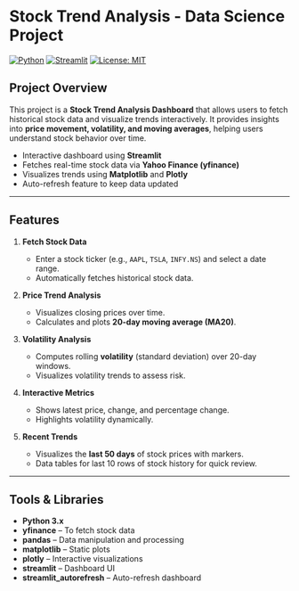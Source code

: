 # Stock Trend Analysis - Data Science Project

[![Python](https://img.shields.io/badge/python-3.9-blue.svg)](https://www.python.org/)
[![Streamlit](https://img.shields.io/badge/streamlit-1.30-orange)](https://streamlit.io/)
[![License: MIT](https://img.shields.io/badge/License-MIT-yellow.svg)](LICENSE)

## Project Overview
This project is a **Stock Trend Analysis Dashboard** that allows users to fetch historical stock data and visualize trends interactively. It provides insights into **price movement, volatility, and moving averages**, helping users understand stock behavior over time.

- Interactive dashboard using **Streamlit**
- Fetches real-time stock data via **Yahoo Finance (yfinance)**
- Visualizes trends using **Matplotlib** and **Plotly**
- Auto-refresh feature to keep data updated

---

## Features

1. **Fetch Stock Data**
   - Enter a stock ticker (e.g., `AAPL`, `TSLA`, `INFY.NS`) and select a date range.
   - Automatically fetches historical stock data.

2. **Price Trend Analysis**
   - Visualizes closing prices over time.
   - Calculates and plots **20-day moving average (MA20)**.

3. **Volatility Analysis**
   - Computes rolling **volatility** (standard deviation) over 20-day windows.
   - Visualizes volatility trends to assess risk.

4. **Interactive Metrics**
   - Shows latest price, change, and percentage change.
   - Highlights volatility dynamically.

5. **Recent Trends**
   - Visualizes the **last 50 days** of stock prices with markers.
   - Data tables for last 10 rows of stock history for quick review.

---

## Tools & Libraries

- **Python 3.x**  
- **yfinance** – To fetch stock data  
- **pandas** – Data manipulation and processing  
- **matplotlib** – Static plots  
- **plotly** – Interactive visualizations  
- **streamlit** – Dashboard UI  
- **streamlit_autorefresh** – Auto-refresh dashboard
